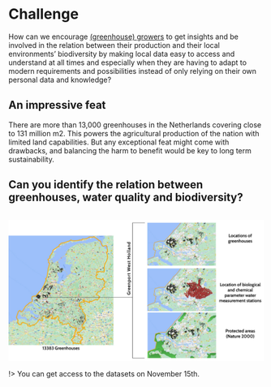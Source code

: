 # Challenge

How can we encourage <ins>(greenhouse) growers</ins> to get insights and be involved in the relation between their production and their local environments’ biodiversity by making local data easy to access and understand at all times and especially when they are having to adapt to modern requirements and possibilities instead of only relying on their own personal data and knowledge?

## An impressive feat 

There are more than 13,000 greenhouses in the Netherlands covering close to 131 million m2. This powers the agricultural production of the nation with limited land capabilities. But any 
exceptional feat might come with drawbacks, and balancing the harm to benefit would be key to long term sustainability. 

## Can you identify the relation between greenhouses, water quality and biodiversity? 

```img 
```

<img width="auto" src="https://raw.githubusercontent.com/Hackathon-for-Good/Data-Documentation/main/docs/_media/Circular%20greenport-80.jpg"> 




!> You can get access to the datasets on November 15th. 

